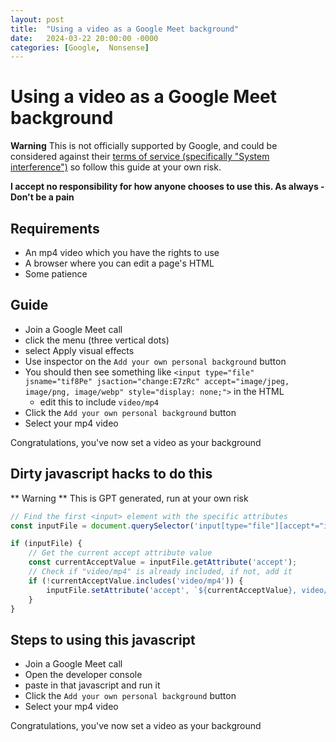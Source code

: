 ```yaml
---
layout: post
title:  "Using a video as a Google Meet background"
date:   2024-03-22 20:00:00 -0000
categories: [Google,  Nonsense]
---
```

# Using a video as a Google Meet background

**Warning**
This is not officially supported by Google, and could be considered against their [terms of service (specifically "System interference")](https://support.google.com/meet/answer/9847091) so follow this guide at your own risk.

**I accept no responsibility for how anyone chooses to use this. As always - Don't be a pain**


## Requirements

* An mp4 video which you have the rights to use
* A browser where you can edit a page's HTML
* Some patience

## Guide

- Join a Google Meet call
- click the menu (three vertical dots)
- select Apply visual effects
- Use inspector on the `Add your own personal background` button
- You should then see something like `<input type="file" jsname="tif8Pe" jsaction="change:E7zRc" accept="image/jpeg, image/png, image/webp" style="display: none;">` in the HTML
    - edit this to include `video/mp4`
- Click the `Add your own personal background` button
- Select your mp4 video

Congratulations, you've now set a video as your background

## Dirty javascript hacks to do this

** Warning ** This is GPT generated, run at your own risk

```javascript
// Find the first <input> element with the specific attributes
const inputFile = document.querySelector('input[type="file"][accept*="image/jpeg"], input[type="file"][accept*="image/png"], input[type="file"][accept*="image/webp"]');

if (inputFile) {
    // Get the current accept attribute value
    const currentAcceptValue = inputFile.getAttribute('accept');
    // Check if "video/mp4" is already included, if not, add it
    if (!currentAcceptValue.includes('video/mp4')) {
        inputFile.setAttribute('accept', `${currentAcceptValue}, video/mp4`);
    }
}
```

## Steps to using this javascript

- Join a Google Meet call
- Open the developer console
- paste in that javascript and run it
- Click the `Add your own personal background` button
- Select your mp4 video

Congratulations, you've now set a video as your background

